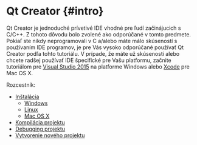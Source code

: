 # Qt Creator {#intro}

Qt Creator je jednoduché prívetivé IDE vhodné pre ľudí začinájucich s C/C++. Z tohoto dôvodu bolo zvolené ako odporúčané v tomto predmete. Pokiaľ ste nikdy neprogramovali v C a/alebo máte málo skúseností s používaním IDE programov, je pre Vás vysoko odporúčané používať Qt Creator podľa tohto tutoriálu. V prípade, že máte už skúsenosti alebo chcete radšej používať IDE špecifické pre Vašu platformu, začnite tutoriálom pre [Visual Studio 2015](../visual-studio-2015/README.md) na platforme Windows alebo [Xcode](../xcode/README.md) pre Mac OS X.

Rozcestník:

* [Inštalácia](../qt-creator/installation.md)
  * [Windows](../qt-creator/installation-windows.md)
  * [Linux](../qt-creator/installation-linux.md)
  * [Mac OS X](../qt-creator/installation-macosx.md)
* [Kompilácia projektu](../qt-creator/compilation.md)
* [Debugging projektu](../qt-creator/debug.md)
* [Vytvorenie nového projektu](../qt-creator/create.md)



